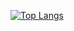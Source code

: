 [![Top Langs](https://github-readme-stats.vercel.app/api/top-langs/?username=wojtekweg&layout=compact)](https://github.com/anuraghazra/github-readme-stats)

